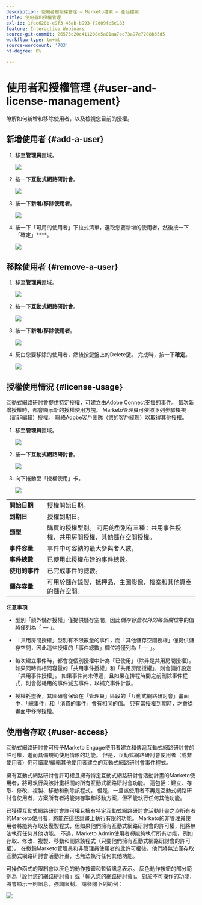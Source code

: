 ```yaml
---
description: 使用者和授權管理 — Marketo檔案 — 產品檔案
title: 使用者和授權管理
exl-id: 1fee628b-e9f3-46ab-b993-f2d09fe5e183
feature: Interactive Webinars
source-git-commit: 26573c20c411208e5a01aa7ec73a97e7208b35d5
workflow-type: tm+mt
source-wordcount: '703'
ht-degree: 0%

---
```


# 使用者和授權管理 {#user-and-license-management}

瞭解如何新增和移除使用者，以及檢視您目前的授權。

## 新增使用者 {#add-a-user}

1. 移至&#x200B;**管理員**&#x200B;區域。

   ![](assets/user-and-license-management-1.png)

1. 按一下&#x200B;**互動式網路研討會**。

   ![](assets/user-and-license-management-2.png)

1. 按一下&#x200B;**新增/移除使用者**。

   ![](assets/user-and-license-management-3.png)

1. 按一下「可用的使用者」下拉式清單，選取您要新增的使用者，然後按一下「確定」****。

   ![](assets/user-and-license-management-4.png)

## 移除使用者 {#remove-a-user}

1. 移至&#x200B;**管理員**&#x200B;區域。

   ![](assets/user-and-license-management-5.png)

1. 按一下&#x200B;**互動式網路研討會**。

   ![](assets/user-and-license-management-6.png)

1. 按一下&#x200B;**新增/移除使用者**。

   ![](assets/user-and-license-management-7.png)

1. 反白您要移除的使用者，然後按鍵盤上的Delete鍵。 完成時，按一下&#x200B;**確定**。

   ![](assets/user-and-license-management-8.png)

## 授權使用情況 {#license-usage}

互動式網路研討會提供特定授權，可建立由Adobe Connect支援的事件。 每次新增授權時，都會顯示新的授權使用方塊。 Marketo管理員可依照下列步驟檢視（而非編輯）授權。 聯絡Adobe客戶團隊（您的客戶經理）以取得其他授權。

1. 移至&#x200B;**管理員**&#x200B;區域。

   ![](assets/user-and-license-management-9.png)

1. 按一下&#x200B;**互動式網路研討會**。

   ![](assets/user-and-license-management-10.png)

1. 向下捲動至「授權使用」卡。

   ![](assets/user-and-license-management-11.png)

<table>
  <tr>
   <td width="20%"><b>開始日期</b></td>
   <td width="80%">授權開始日期。</td>
  </tr>
  <tr>
   <td width="20%"><b>到期日</b></td>
   <td width="80%">授權到期日。</td>
  </tr>
  <tr>
   <td width="20%"><b>類型</b></td>
   <td width="80%">購買的授權型別。 可用的型別有三種：共用事件授權、共用房間授權、其他儲存空間授權。</td>
  </tr>
  <tr>
   <td width="20%"><b>事件容量</b></td>
   <td width="80%">事件中可容納的最大參與者人數。</td>
  </tr>
  <tr>
   <td width="20%"><b>事件總數</b></td>
   <td width="80%">已使用此授權布建的事件總數。</td>
  </tr>
  <tr>
   <td width="20%"><b>使用的事件</b></td>
   <td width="80%">已完成事件的總數。</td>
  </tr>
  <tr>
   <td width="20%"><b>儲存容量</b></td>
   <td width="80%">可用於儲存錄製、抵押品、主圖影像、檔案和其他資產的儲存空間。</td>
  </tr>
  </tbody>
</table>

**注意事項**

* 型別「額外儲存授權」僅提供儲存空間，因此&#x200B;_儲存容量以外的每個欄位_&#x200B;中的值將僅列為「 — 」。

* 「共用房間授權」型別有不限數量的事件，而「其他儲存空間授權」僅提供儲存空間，因此這些授權的「事件總數」欄位將僅列為「 — 」。

* 每次建立事件時，都會從個別授權中計為「已使用」（除非是共用房間授權）。 如果同時有相同容量的「共用事件授權」和「共用房間授權」，則會偏好設定「共用事件授權」。 如果事件尚未傳遞，且如果在排程時間之前刪除事件程式，則會從耗用的事件減去事件，以補充事件計數。

* 授權耗盡後，其圖磚會保留在「管理員」區段的「互動式網路研討會」畫面中，「總事件」和「消費的事件」會有相同的值。 只有當授權到期時，才會從畫面中移除授權。

## 使用者存取 {#user-access}

互動式網路研討會可授予Marketo Engage使用者建立和傳遞互動式網路研討會的許可權，進而具備規範使用情形的功能。 但是，互動式網路研討會使用者（或非使用者）仍可讀取/編輯其他使用者建立的互動式網路研討會事件程式。

擁有互動式網路研討會許可權且擁有特定互動式網路研討會活動計畫的Marketo使用者，將可執行與該計畫相關的所有互動式網路研討會功能。 這包括：建立、存取、修改、複製、移動和刪除該程式。 但是，一旦該使用者不再是互動式網路研討會使用者，方案所有者將能夠存取和移動方案，但不能執行任何其他功能。

已獲得互動式網路研討會許可權且擁有特定互動式網路研討會活動計畫之&#x200B;_非_&#x200B;所有者的Marketo使用者，將能在這些計畫上執行有限的功能。 Marketo的非管理員使用者將能夠存取及復製程式，但如果他們擁有互動式網路研討會的許可權，則將無法執行任何其他功能。 不過，Marketo Admin使用者&#x200B;_將_&#x200B;能夠執行所有功能，例如存取、修改、複製、移動和刪除該程式（只要他們擁有互動式網路研討會的許可權）。 在撤銷Marketo管理員和非管理員使用者的此許可權後，他們將無法僅存取互動式網路研討會活動計畫，也無法執行任何其他功能。

可操作函式的限制會以灰色的動作按鈕和暫留訊息表示。 灰色動作按鈕的部分範例為「設計您的網路研討會」或「輸入您的網路研討會」。 對於不可操作的功能，將會顯示一則訊息，強調限制。 請參閱下列範例：

![](assets/user-and-license-management-12.png)
